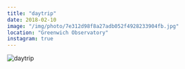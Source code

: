 ```yaml
---
title: "daytrip"
date: 2018-02-10
image: "/img/photo/7e312d98f8a27adb052f4928233904fb.jpg"
location: "Greenwich Observatory"
instagram: true
---
```


![daytrip](/img/photo/7e312d98f8a27adb052f4928233904fb.jpg)

